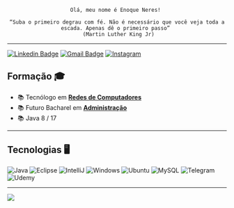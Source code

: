  <p align="center"><code>Olá, meu nome é Enoque Neres! </code></p> 
<p align="center"><code>“Suba o primeiro degrau com fé. Não é necessário que você veja toda a escada. Apenas dê o primeiro passo” 
 (Martin Luther King Jr)</code></p>
 
--- 

[![Linkedin Badge](https://img.shields.io/badge/-LinkedIn-blue?style=for-the-badge&logo=Linkedin&logoColor=white&link=https://www.linkedin.com/in/ketilly-queiroz-928825234/)](https://www.linkedin.com/in/enoqueneres/)
[![Gmail Badge](https://img.shields.io/badge/-Gmail-c14438?style=for-the-badge&logo=Gmail&logoColor=white&link=mailto:enoque.sneres@gmail.com)](mailto:enoque.sneres@gmail.com)
[![Instagram](https://img.shields.io/badge/Instagram-E4405F?style=for-the-badge&logo=instagram&logoColor=white)](https://www.instagram.com/enq_neres_/)

## Formação 🎓

- :books: Tecnólogo em [**Redes de Computadores**](https://estacio.br/cursos/graduacao/redes-de-computadores)
- :books: Futuro Bacharel em [**Administração**](https://ufdpar.edu.br/)
- :books: Java 8 / 17 

---

 ## Tecnologias 🖥


  ![Java](https://img.shields.io/badge/Java-ED8B00?style=for-the-badge&logo=openjdk&logoColor=white)
  ![Eclipse](https://img.shields.io/badge/Eclipse-2C2255?style=for-the-badge&logo=eclipse&logoColor=white)
  ![IntelliJ](https://img.shields.io/badge/IntelliJ_IDEA-000000.svg?style=for-the-badge&logo=intellij-idea&logoColor=white)
  ![Windows](https://img.shields.io/badge/Windows-0078D6?style=for-the-badge&logo=windows&logoColor=white)
  ![Ubuntu](https://img.shields.io/badge/Ubuntu-E95420?style=for-the-badge&logo=ubuntu&logoColor=white)
  ![MySQL](https://img.shields.io/badge/MySQL-005C84?style=for-the-badge&logo=mysql&logoColor=white)
  ![Telegram](https://img.shields.io/badge/Telegram-2CA5E0?style=for-the-badge&logo=telegram&logoColor=white)
  ![Udemy](https://img.shields.io/badge/Udemy-EC5252?style=for-the-badge&logo=Udemy&logoColor=white)

  
  ---
  
  <a align="center" href="https://github.com/anuraghazra/github-readme-stats" align="center">
    <img align="center" src="https://github-readme-stats.vercel.app/api?username=enqneres&show_icons=true&count_private=true&theme=radical&hide=issues" />
  </a> 
  

